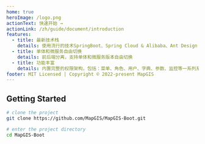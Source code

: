 ```yaml
---
home: true
heroImage: /logo.png
actionText: 快速开始 →
actionLink: /zh/guide/document/introduction
features:
  - title: 最新技术栈
    details: 使用流行的技术SpringBoot、Spring Cloud & Alibaba、Ant Design Vue
  - title: 单体和微服务自由切换
    details: 前后端分离，支持单体和微服务版本自由切换
  - title: 功能丰富
    details: 内置完整的权限架构，包括：菜单、角色、用户、字典、参数、监控等一系列系统常规模块
footer: MIT Licensed | Copyright © 2022-present MapGIS
---
```


## Getting Started

```bash
# clone the project
git clone https://github.com/MapGIS/MapGIS-Boot.git

# enter the project directory
cd MapGIS-Boot

```
